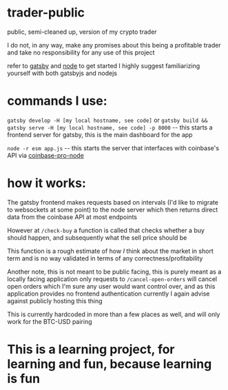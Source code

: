 # trader-public

public, semi-cleaned up, version of my crypto trader

I do not, in any way, make any promises about this being a profitable trader and take no responsibility for any use of this project

refer to [gatsby](https://www.gatsbyjs.com/docs/) and [node](https://nodejs.org/en/docs/guides/getting-started-guide/) to get started
I highly suggest familiarizing yourself with both gatsbyjs and nodejs

# commands I use:

`gatsby develop -H [my local hostname, see code]` or `gatsby build && gatsby serve -H [my local hostname, see code] -p 8000` -- this starts a frontend server for gatsby, this is the main dashboard for the app

`node -r esm app.js` -- this starts the server that interfaces with coinbase's API via [coinbase-pro-node](https://github.com/bennycode/coinbase-pro-node)

# how it works:

The gatsby frontend makes requests based on intervals (I'd like to migrate to websockets at some point) to the node server which then returns direct data from the coinbase API at most endpoints

However at `/check-buy` a function is called that checks whether a buy should happen, and subsequently what the sell price should be

This function is a rough estimate of how _I_ think about the market in short term and is no way validated in terms of any correctness/profitability

Another note, this is not meant to be public facing, this is purely meant as a locally facing application only
requests to `/cancel-open-orders` will cancel open orders which I'm sure any user would want control over, and as this application provides no frontend authentication currently I again advise against publicly hosting this thing

This is currently hardcoded in more than a few places as well, and will only work for the BTC-USD pairing

# This is a learning project, for learning and fun, because learning is fun

